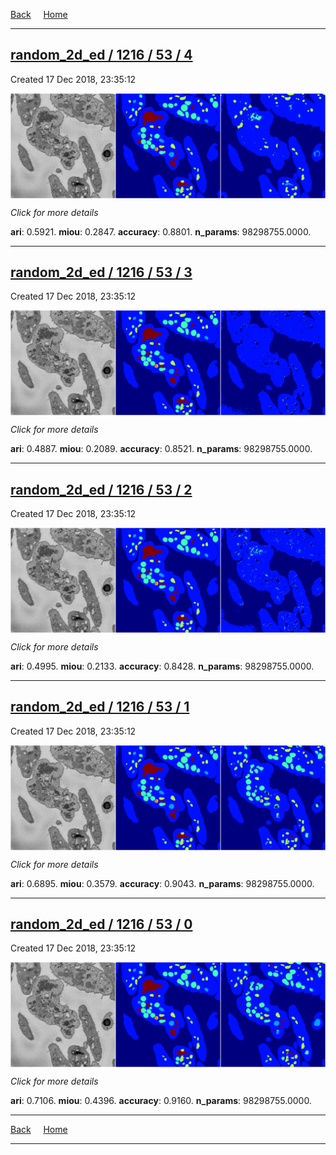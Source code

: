
[Back](..)&nbsp;&nbsp;&nbsp;&nbsp;&nbsp;[Home](https://leapmanlab.github.io/snapshots)

---

<div class="summary"><a href="4"><h2>random_2d_ed / 1216 / 53 / 4</h2></a><p>Created 17 Dec 2018, 23:35:12
</p><a href="4"><img src="4/media/summary.png" align="center"></a><p>
<i>Click for more details</i>
</p></div>

**ari**: 0.5921. **miou**: 0.2847. **accuracy**: 0.8801. **n_params**: 98298755.0000. 

---

<div class="summary"><a href="3"><h2>random_2d_ed / 1216 / 53 / 3</h2></a><p>Created 17 Dec 2018, 23:35:12
</p><a href="3"><img src="3/media/summary.png" align="center"></a><p>
<i>Click for more details</i>
</p></div>

**ari**: 0.4887. **miou**: 0.2089. **accuracy**: 0.8521. **n_params**: 98298755.0000. 

---

<div class="summary"><a href="2"><h2>random_2d_ed / 1216 / 53 / 2</h2></a><p>Created 17 Dec 2018, 23:35:12
</p><a href="2"><img src="2/media/summary.png" align="center"></a><p>
<i>Click for more details</i>
</p></div>

**ari**: 0.4995. **miou**: 0.2133. **accuracy**: 0.8428. **n_params**: 98298755.0000. 

---

<div class="summary"><a href="1"><h2>random_2d_ed / 1216 / 53 / 1</h2></a><p>Created 17 Dec 2018, 23:35:12
</p><a href="1"><img src="1/media/summary.png" align="center"></a><p>
<i>Click for more details</i>
</p></div>

**ari**: 0.6895. **miou**: 0.3579. **accuracy**: 0.9043. **n_params**: 98298755.0000. 

---

<div class="summary"><a href="0"><h2>random_2d_ed / 1216 / 53 / 0</h2></a><p>Created 17 Dec 2018, 23:35:12
</p><a href="0"><img src="0/media/summary.png" align="center"></a><p>
<i>Click for more details</i>
</p></div>

**ari**: 0.7106. **miou**: 0.4396. **accuracy**: 0.9160. **n_params**: 98298755.0000. 

---

[Back](..)&nbsp;&nbsp;&nbsp;&nbsp;&nbsp;[Home](https://leapmanlab.github.io/snapshots)

---